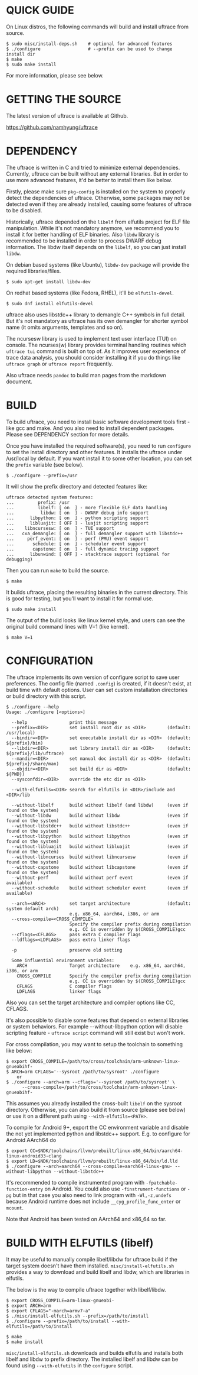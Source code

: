 QUICK GUIDE
===========

On Linux distros, the following commands will build and install uftrace from source.

    $ sudo misc/install-deps.sh    # optional for advanced features
    $ ./configure                  # --prefix can be used to change install dir
    $ make
    $ sudo make install

For more information, please see below.


GETTING THE SOURCE
==================
The latest version of uftrace is available at Github.

  https://github.com/namhyung/uftrace


DEPENDENCY
==========

The uftrace is written in C and tried to minimize external dependencies.
Currently, uftrace can be built without any external libraries.  But in order to
use more advanced features, it'd be better to install them like below.

Firstly, please make sure `pkg-config` is installed on the system to properly
detect the dependencies of uftrace.  Otherwise, some packages may not be
detected even if they are already installed, causing some features of
uftrace to be disabled.

Historically, uftrace depended on the `libelf` from elfutils project for ELF
file manipulation.  While it's not mandatory anymore, we recommend you to
install it for better handling of ELF binaries.  Also `libdw` library is
recommended to be installed in order to process DWARF debug information.  The
libdw itself depends on the `libelf`, so you can just install `libdw`.

On debian based systems (like Ubuntu), `libdw-dev` package will provide the
required libraries/files.

    $ sudo apt-get install libdw-dev

On redhat based systems (like Fedora, RHEL), it'll be `elfutils-devel`.

    $ sudo dnf install elfutils-devel

uftrace also uses libstdc++ library to demangle C++ symbols in full detail.
But it's not mandatory as uftrace has its own demangler for shorter symbol
name (it omits arguments, templates and so on).

The ncursesw library is used to implement text user interface (TUI) on console.
The ncurses(w) library provides terminal handling routines which `uftrace tui`
command is built on top of.  As it improves user experience of trace data
analysis, you should consider installing it if you do things like `uftrace graph`
or `uftrace report` frequently.

Also uftrace needs `pandoc` to build man pages from the markdown document.


BUILD
=====

To build uftrace, you need to install basic software development tools first -
like gcc and make.  And you also need to install dependent packages. Please
see DEPENDENCY section for more details.

Once you have installed the required software(s), you need to run `configure` to set
the install directory and other features.  It installs the uftrace under /usr/local
by default. If you want install it to some other location, you can set the `prefix`
variable (see below).

    $ ./configure --prefix=/usr

It will show the prefix directory and detected features like:

    uftrace detected system features:
    ...         prefix: /usr
    ...         libelf: [ on  ] - more flexible ELF data handling
    ...          libdw: [ on  ] - DWARF debug info support
    ...      libpython: [ on  ] - python scripting support
    ...      libluajit: [ OFF ] - luajit scripting support
    ...    libncursesw: [ on  ] - TUI support
    ...   cxa_demangle: [ on  ] - full demangler support with libstdc++
    ...     perf_event: [ on  ] - perf (PMU) event support
    ...       schedule: [ on  ] - scheduler event support
    ...       capstone: [ on  ] - full dynamic tracing support
    ...      libunwind: [ OFF ] - stacktrace support (optional for debugging)

Then you can run `make` to build the source.

    $ make

It builds uftrace, placing the resulting binaries in the current directory.
This is good for testing, but you'll want to install it for normal use.

    $ sudo make install

The output of the build looks like linux kernel style, and users can see the original
build command lines with V=1 (like kernel).

    $ make V=1


CONFIGURATION
=============

The uftrace implements its own version of configure script to save user
preferences.  The config file (named `.config`) is created, if it doesn't exist,
at build time with default options.  User can set custom installation
directories or build directory with this script.

    $ ./configure --help
    Usage: ./configure [<options>]

      --help                print this message
      --prefix=<DIR>        set install root dir as <DIR>        (default: /usr/local)
      --bindir=<DIR>        set executable install dir as <DIR>  (default: ${prefix}/bin)
      --libdir=<DIR>        set library install dir as <DIR>     (default: ${prefix}/lib/uftrace)
      --mandir=<DIR>        set manual doc install dir as <DIR>  (default: ${prefix}/share/man)
      --objdir=<DIR>        set build dir as <DIR>               (default: ${PWD})
      --sysconfdir=<DIR>    override the etc dir as <DIR>

      --with-elfutils=<DIR> search for elfutils in <DIR>/include and <DIR>/lib

      --without-libelf      build without libelf (and libdw)     (even if found on the system)
      --without-libdw       build without libdw                  (even if found on the system)
      --without-libstdc++   build without libstdc++              (even if found on the system)
      --without-libpython   build without libpython              (even if found on the system)
      --without-libluajit   build without libluajit              (even if found on the system)
      --without-libncurses  build without libncursesw            (even if found on the system)
      --without-capstone    build without libcapstone            (even if found on the system)
      --without-perf        build without perf event             (even if available)
      --without-schedule    build without scheduler event        (even if available)

      --arch=<ARCH>         set target architecture              (default: system default arch)
                            e.g. x86_64, aarch64, i386, or arm
      --cross-compile=<CROSS_COMPILE>
                            Specify the compiler prefix during compilation
                            e.g. CC is overridden by $(CROSS_COMPILE)gcc
      --cflags=<CFLAGS>     pass extra C compiler flags
      --ldflags=<LDFLAGS>   pass extra linker flags

      -p                    preserve old setting

      Some influential environment variables:
        ARCH                Target architecture    e.g. x86_64, aarch64, i386, or arm
        CROSS_COMPILE       Specify the compiler prefix during compilation
                            e.g. CC is overridden by $(CROSS_COMPILE)gcc
        CFLAGS              C compiler flags
        LDFLAGS             linker flags

Also you can set the target architecture and compiler options like CC, CFLAGS.

It's also possible to disable some features that depend on external libraries or
system behaviors.  For example --without-libpython option will disable scripting
feature - `uftrace script` command will still exist but won't work.

For cross compilation, you may want to setup the toolchain to something like below:

    $ export CROSS_COMPILE=/path/to/cross/toolchain/arm-unknown-linux-gnueabihf-
    $ ARCH=arm CFLAGS='--sysroot /path/to/sysroot' ./configure
        or
    $ ./configure --arch=arm --cflags='--sysroot /path/to/sysroot' \
          --cross-compile=/path/to/cross/toolchain/arm-unknown-linux-gnueabihf-

This assumes you already installed the cross-built `libelf` on the sysroot
directory.  Otherwise, you can also build it from source (please see below) or
use it on a different path using `--with-elfutils=<PATH>`.

To compile for Android 9+, export the CC environment variable and disable the not
yet implemented python and libstdc++ support. E.g. to configure for Android
AArch64 do

    $ export CC=$NDK/toolchains/llvm/prebuilt/linux-x86_64/bin/aarch64-linux-android33-clang
    $ export LD=$NDK/toolchains/llvm/prebuilt/linux-x86_64/bin/ld.lld
    $ ./configure --arch=aarch64 --cross-compile=aarch64-linux-gnu- --without-libpython --without-libstdc++

It's recommended to compile instrumented program with
`-fpatchable-function-entry` on Android. You could also use
`-finstrument-functions` or `-pg` but in that case you also need to link program
with `-Wl,-z,undefs` because Android runtime does not include
`__cyg_profile_func_enter` or `mcount`.

Note that Android has been tested on AArch64 and x86\_64 so far.


BUILD WITH ELFUTILS (libelf)
============================

It may be useful to manually compile libelf/libdw for uftrace build if the
target system doesn't have them installed.  `misc/install-elfutils.sh` provides
a way to download and build libelf and libdw, which are libraries in elfutils.

The below is the way to compile uftrace together with libelf/libdw.

    $ export CROSS_COMPILE=arm-linux-gnueabi-
    $ export ARCH=arm
    $ export CFLAGS="-march=armv7-a"
    $ ./misc/install-elfutils.sh --prefix=/path/to/install
    $ ./configure --prefix=/path/to/install --with-elfutils=/path/to/install

    $ make
    $ make install

`misc/install-elfutils.sh` downloads and builds elfutils and installs both
libelf and libdw to prefix directory.  The installed libelf and libdw can be
found using `--with-elfutils` in the `configure` script.
